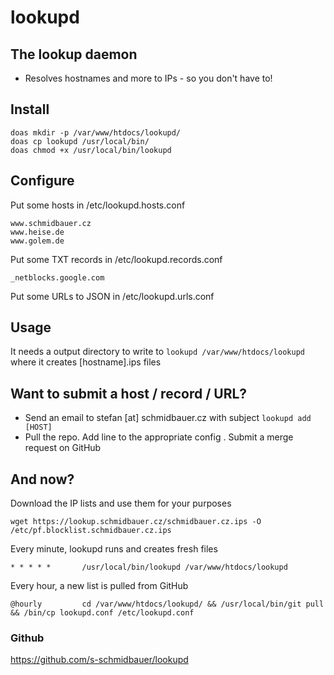 # lookupd

## The lookup daemon

* Resolves hostnames and more to IPs - so you don't have to!

## Install
```
doas mkdir -p /var/www/htdocs/lookupd/
doas cp lookupd /usr/local/bin/
doas chmod +x /usr/local/bin/lookupd
```

## Configure
Put some hosts in /etc/lookupd.hosts.conf
```
www.schmidbauer.cz
www.heise.de
www.golem.de
```
Put some TXT records in /etc/lookupd.records.conf
```
_netblocks.google.com
```
Put some URLs to JSON in /etc/lookupd.urls.conf

## Usage
It needs a output directory to write to
`lookupd /var/www/htdocs/lookupd`
where it creates [hostname].ips files

## Want to submit a host / record / URL?
* Send an email to stefan [at] schmidbauer.cz with subject `lookupd add [HOST]`
* Pull the repo. Add line to the appropriate config . Submit a merge request on GitHub

## And now?
Download the IP lists and use them for your purposes
```
wget https://lookup.schmidbauer.cz/schmidbauer.cz.ips -O /etc/pf.blocklist.schmidbauer.cz.ips
```

Every minute, lookupd runs and creates fresh files
```
* * * * *       /usr/local/bin/lookupd /var/www/htdocs/lookupd
```

Every hour, a new list is pulled from GitHub
```
@hourly         cd /var/www/htdocs/lookupd/ && /usr/local/bin/git pull && /bin/cp lookupd.conf /etc/lookupd.conf
```

### Github
https://github.com/s-schmidbauer/lookupd

